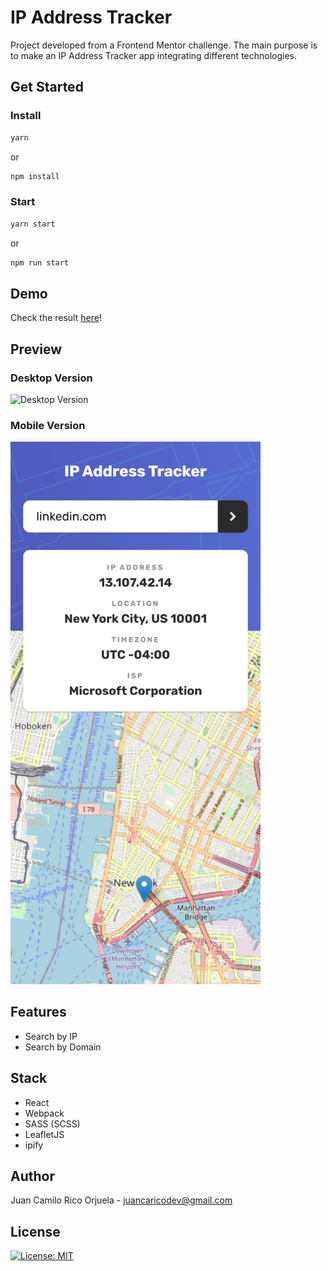 # IP Address Tracker
Project developed from a Frontend Mentor challenge. The main purpose is to make an IP Address Tracker app integrating different technologies.

## Get Started

### Install
```bash
yarn
```
or
```bash
npm install
```

### Start
```bash
yarn start
```
or
```bash
npm run start
```

## Demo
Check the result [here](https://ip-address-tracker-juancaricodev.netlify.app/)!

## Preview

### Desktop Version
![Desktop Version](./src/assets/img/desktop.png)

### Mobile Version
<!-- ![Mobile Version](./src/assets/img/mobile.png =100x20) -->
<img src="./src/assets/img/mobile.png" width="400" />

## Features

* Search by IP
* Search by Domain

## Stack
* React
* Webpack
* SASS (SCSS)
* LeafletJS
* ipify

## Author
Juan Camilo Rico Orjuela - <juancaricodev@gmail.com>

## License
[![License: MIT](https://img.shields.io/badge/License-MIT-yellow.svg)](https://github.com/juancaricodev/ip-address-tracker/blob/main/LICENSE)
